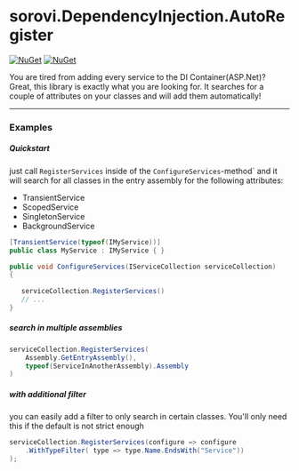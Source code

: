 # sorovi.DependencyInjection.AutoRegister

[![NuGet](https://img.shields.io/nuget/v/sorovi.DependencyInjection.AutoRegister.svg?style=flat-square)](https://www.nuget.org/packages/sorovi.DependencyInjection.AutoRegister/)
[![NuGet](https://img.shields.io/nuget/dt/sorovi.DependencyInjection.AutoRegister.svg?style=flat-square)](https://www.nuget.org/packages/sorovi.DependencyInjection.AutoRegister/)

You are tired from adding every service to the DI Container(ASP.Net)? Great, this library is exactly what you are looking for. It searches for a couple of attributes on your classes and will add them automatically!


---

### Examples

##### Quickstart

just call `RegisterServices` inside of the `ConfigureServices`-method` and it will search for all classes in the entry assembly for the following attributes:

- TransientService
- ScopedService
- SingletonService
- BackgroundService

```csharp
[TransientService(typeof(IMyService))]
public class MyService : IMyService { }
```

```csharp
public void ConfigureServices(IServiceCollection serviceCollection)
{
   
   serviceCollection.RegisterServices()
   // ...
}
```

##### search in multiple assemblies

```csharp   
serviceCollection.RegisterServices(
    Assembly.GetEntryAssembly(),
    typeof(ServiceInAnotherAssembly).Assembly
)
```

##### with additional filter

you can easily add a filter to only search in certain classes. You'll only need this if the default is not strict enough

```csharp   
serviceCollection.RegisterServices(configure => configure
    .WithTypeFilter( type => type.Name.EndsWith("Service"))
);
```
